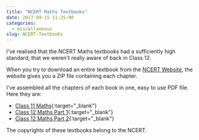 ```yaml
---
title: "NCERT Maths Textbooks"
date: 2017-09-15 11:25:00
categories: 
  - miscellaneous
slug: NCERT-Textbooks
---
```


I've realised that the NCERT Maths textbooks had a sufficiently high standard, that we weren't really aware of back in Class 12.

When you try to download an entire textbook from the [NCERT Website](http://ncert.nic.in/textbook/textbook.htm), the website gives you a ZIP file containing each chapter. 

I've assembled all the chapters of each book in one, easy to use PDF file. Here they are:
* [Class 11 Maths]('../../assets/documents/11Maths.pdf'){:target="_blank"}
* [Class 12 Maths Part 1]('../../assets/documents/12Maths1.pdf'){:target="_blank"}
* [Class 12 Maths Part 2]('../../assets/documents/12Maths2.pdf'){:target="_blank"}

The copyrights of these textbooks belong to the NCERT.

